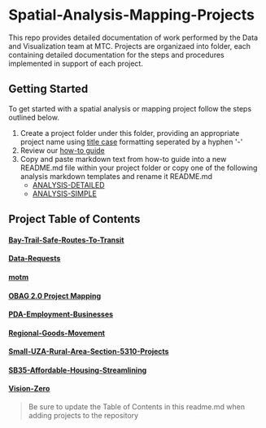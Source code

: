 # Spatial-Analysis-Mapping-Projects
This repo provides detailed documentation of work performed by the Data and Visualization team at MTC.  Projects are organizaed into folder, each containing detailed documentation for the steps and procedures implemented in support of each project.

## Getting Started 
To get started with a spatial analysis or mapping project follow the steps outlined below. 

1. Create a project folder under this folder, providing an appropriate project name using [title case](http://titlecase.com/) formatting seperated by a hyphen '-' 
2. Review our [how-to guide](https://github.com/BayAreaMetro/dv-project-templates) 
3. Copy and paste markdown text from how-to guide into a new README.md file within your project folder or copy one of the following analysis markdown templates and rename it README.md
   - [ANALYSIS-DETAILED](https://github.com/BayAreaMetro/dv-project-templates/blob/master/ANALYSIS-DETAILED.md) 
   - [ANALYSIS-SIMPLE](https://github.com/BayAreaMetro/dv-project-templates/blob/master/ANALYSIS-SIMPLE.md)

## Project Table of Contents

#### [Bay-Trail-Safe-Routes-To-Transit](Bay-Trail-Safe-Routes-To-Transit)  

#### [Data-Requests](Data-Requests) 

#### [motm](motm)

#### [OBAG 2.0 Project Mapping](OBAG-2-Project-Mapping) 

#### [PDA-Employment-Businesses](PDA-Employment-Businesses) 

#### [Regional-Goods-Movement](Regional-Goods-Movement)

#### [Small-UZA-Rural-Area-Section-5310-Projects](Small-UZA-Rural-Area-Section-5310-Projects)

#### [SB35-Affordable-Housing-Streamlining](SB35-Affordable-Housing-Streamlining)

#### [Vision-Zero](Vision-Zero)

> Be sure to update the Table of Contents in this readme.md when adding projects to the repository
